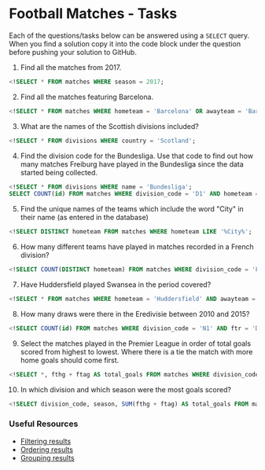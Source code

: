 # Football Matches - Tasks

Each of the questions/tasks below can be answered using a `SELECT` query. When you find a solution copy it into the code block under the question before pushing your solution to GitHub.

1) Find all the matches from 2017.

```sql
<!SELECT * FROM matches WHERE season = 2017;


```

2) Find all the matches featuring Barcelona.

```sql
<!SELECT * FROM matches WHERE hometeam = 'Barcelona' OR awayteam = 'Barcelona'


```

3) What are the names of the Scottish divisions included?

```sql
<!SELECT * FROM divisions WHERE country = 'Scotland';


```

4) Find the division code for the Bundesliga. Use that code to find out how many matches Freiburg have played in the Bundesliga since the data started being collected.

```sql
<!SELECT * FROM divisions WHERE name = 'Bundesliga';
SELECT COUNT(id) FROM matches WHERE division_code = 'D1' AND hometeam = 'Freiburg' OR awayteam = 'Freiburg';


```

5) Find the unique names of the teams which include the word "City" in their name (as entered in the database)

```sql
<!SELECT DISTINCT hometeam FROM matches WHERE hometeam LIKE '%City%';


```

6) How many different teams have played in matches recorded in a French division?

```sql
<!SELECT COUNT(DISTINCT hometeam) FROM matches WHERE division_code = 'F1' OR division_code = 'F2';


```

7) Have Huddersfield played Swansea in the period covered?

```sql
<!SELECT * FROM matches WHERE hometeam = 'Huddersfield' AND awayteam = 'Swansea';


```

8) How many draws were there in the Eredivisie between 2010 and 2015?

```sql
<!SELECT COUNT(id) FROM matches WHERE division_code = 'N1' AND ftr = 'D' AND season BETWEEN 2010 AND 2015;


```

9) Select the matches played in the Premier League in order of total goals scored from highest to lowest. Where there is a tie the match with more home goals should come first.

```sql
<!SELECT *, fthg + ftag AS total_goals FROM matches WHERE division_code = 'E0' ORDER BY total_goals DESC, fthg DESC ;


```

10) In which division and which season were the most goals scored?

```sql
<!SELECT division_code, season, SUM(fthg + ftag) AS total_goals FROM matches GROUP BY division_code, season ORDER BY total_goals DESC


```

### Useful Resources

- [Filtering results](https://www.w3schools.com/sql/sql_where.asp)
- [Ordering results](https://www.w3schools.com/sql/sql_orderby.asp)
- [Grouping results](https://www.w3schools.com/sql/sql_groupby.asp)